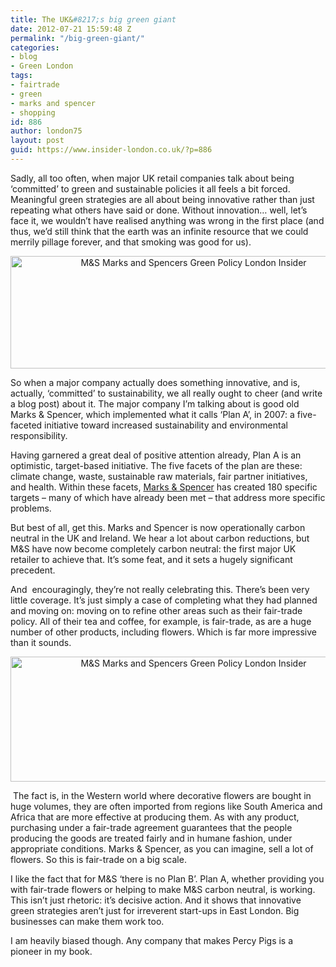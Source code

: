 ```yaml
---
title: The UK&#8217;s big green giant
date: 2012-07-21 15:59:48 Z
permalink: "/big-green-giant/"
categories:
- blog
- Green London
tags:
- fairtrade
- green
- marks and spencer
- shopping
id: 886
author: london75
layout: post
guid: https://www.insider-london.co.uk/?p=886
---
```


Sadly, all too often, when major UK retail companies talk about being ‘committed’ to green and sustainable policies it all feels a bit forced. Meaningful green strategies are all about being innovative rather than just repeating what others have said or done. Without innovation&#8230; well, let’s face it, we wouldn’t have realised anything was wrong in the first place (and thus, we’d still think that the earth was an infinite resource that we could merrily pillage forever, and that smoking was good for us).

<p style="text-align: center">
  <a href="/wp-content/uploads/2012/07/m-and-s-fair-trade.jpg"><img class="aligncenter  wp-image-922" src="/wp-content/uploads/2012/07/m-and-s-fair-trade.jpg" alt="M&S Marks and Spencers Green Policy London Insider" width="570" height="180" /></a>
</p>

So when a major company actually does something innovative, and is, actually, ‘committed’ to sustainability, we all really ought to cheer (and write a blog post) about it. The major company I’m talking about is good old Marks & Spencer, which implemented what it calls ‘Plan A’, in 2007: a five-faceted initiative toward increased sustainability and environmental responsibility.

Having garnered a great deal of positive attention already, Plan A is an optimistic, target-based initiative. The five facets of the plan are these: climate change, waste, sustainable raw materials, fair partner initiatives, and health. Within these facets, [Marks & Spencer](http://www.marksandspencer.com/Flowers-Plants-Flowers-Gifts/b/44011030) has created 180 specific targets &#8211; many of which have already been met &#8211; that address more specific problems.

<span style="text-align: center">But best of all, get this. Marks and Spencer is now operationally carbon neutral in the UK and Ireland. We hear a lot about carbon reductions, but M&S have now become completely carbon neutral: the first major UK retailer to achieve that. It’s some feat, and it sets a hugely significant precedent.</span>

And  encouragingly, they’re not really celebrating this. There’s been very little coverage. It’s just simply a case of completing what they had planned and moving on: moving on to refine other areas such as their fair-trade policy. All of their tea and coffee, for example, is fair-trade, as are a huge number of other products, including flowers. Which is far more impressive than it sounds.

<p style="text-align: center">
  <a href="/wp-content/uploads/2012/07/m-and-s-flowers-new1.jpg"><img class="aligncenter  wp-image-906" src="/wp-content/uploads/2012/07/m-and-s-flowers-new1.jpg" alt="M&S Marks and Spencers Green Policy London Insider" width="570" height="200" /></a>
</p>

 The fact is, in the Western world where decorative flowers are bought in huge volumes, they are often imported from regions like South America and Africa that are more effective at producing them. As with any product, purchasing under a fair-trade agreement guarantees that the people producing the goods are treated fairly and in humane fashion, under appropriate conditions. Marks & Spencer, as you can imagine, sell a lot of flowers. So this is fair-trade on a big scale.

I like the fact that for M&S ‘there is no Plan B’. Plan A, whether providing you with fair-trade flowers or helping to make M&S carbon neutral, is working. This isn’t just rhetoric: it’s decisive action. And it shows that innovative green strategies aren’t just for irreverent start-ups in East London. Big businesses can make them work too.

I am heavily biased though. Any company that makes Percy Pigs is a pioneer in my book.